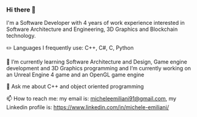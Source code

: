 ### Hi there 👋

I'm a Software Developer with 4 years of work experience interested in Software Architecture and Engineering, 3D Graphics and Blockchain technology.

✏️ Languages I frequently use: C++, C#, C, Python

🔭 I’m currently learning Software Architecture and Design, Game engine development and 3D Graphics programming and I’m currently working on an Unreal Engine 4 game and an OpenGL game engine

💬 Ask me about C++ and object oriented programming

📫 How to reach me: my email is: micheleemiliani91@gmail.com, my Linkedin profile is: https://www.linkedin.com/in/michele-emiliani/
